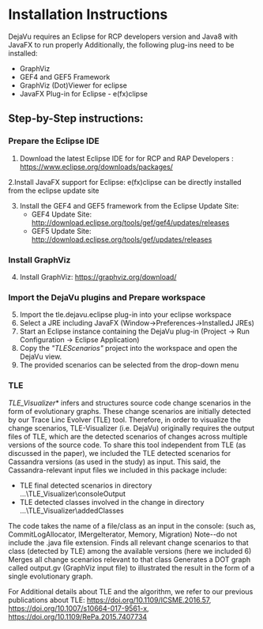 # Installation Instructions


DejaVu requires an Eclipse for RCP developers version and Java8 with JavaFX to run properly
Additionally, the following plug-ins need to be installed:

- GraphViz
- GEF4 and GEF5 Framework 
- GraphViz (Dot)Viewer for eclipse 
- JavaFX Plug-in for Eclipse - e(fx)clipse


## Step-by-Step instructions:

### Prepare the Eclipse IDE

1. Download the latest Eclipse IDE for  for RCP and RAP Developers : https://www.eclipse.org/downloads/packages/

2.Install JavaFX support for Eclipse: e(fx)clipse can be directly installed from the eclipse update site

3. Install the GEF4 and GEF5 framework from the Eclipse Update Site:
    - GEF4 Update Site: http://download.eclipse.org/tools/gef/gef4/updates/releases 
    - GEF5 Update Site: http://download.eclipse.org/tools/gef/updates/releases

### Install GraphViz
4. Install GraphViz: https://graphviz.org/download/


### Import the DejaVu plugins and Prepare workspace
5. Import the tle.dejavu.eclipse plug-in into your eclipse workspace
6. Select a JRE including JavaFX (Window->Preferences->InstalledJ JREs)
7. Start an Eclipse instance containing the DejaVu plug-in (Project -> Run Configuration -> Eclipse Application)
8. Copy the _"TLEScenarios"_ project into the workspace and open the DejaVu view.
9. The provided scenarios can be selected from the drop-down menu




### TLE 

*TLE_Visualizer** infers and structures source code change scenarios in the form of evolutionary graphs. These change scenarios are initially detected by our Trace Linc Evolver (TLE) tool. 
Therefore, in order to visualize the change scenarios, TLE-Visualizer (i.e. DejaVu) originally requires the output files of TLE, which are the detected scenarios of changes across multiple versions of the source code.
To share this tool independent from TLE (as discussed in the paper), we included the TLE detected scenarios for Cassandra versions (as used in the study) as input.
This said, the Cassandra-relevant input files we included in this package include:
- TLE final detected scenarios in directory ...\TLE_Visualizer\consoleOutput
- TLE detected classes involved in the change in directory ...\TLE_Visualizer\addedClasses

The code takes the name of a file/class as an input in the console: (such as, CommitLogAllocator, IMergeIterator, Memory, Migration)
Note--do not include the .java file extension.
Finds all relevant change scenarios to that class (detected by TLE) among the available versions (here we included 6)
Merges all change scenarios relevant to that class
Generates a DOT graph called output.gv (GraphViz input file) to illustrated the result in the form of a single evolutionary graph.

For Additional details about TLE and the algorithm, we refer to our previous publications about TLE: https://doi.org/10.1109/ICSME.2016.57, https://doi.org/10.1007/s10664-017-9561-x, https://doi.org/10.1109/RePa.2015.7407734
